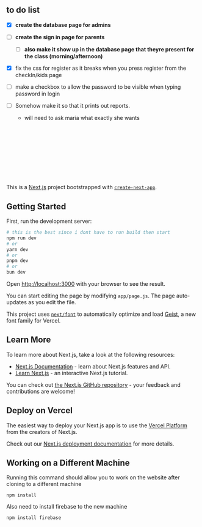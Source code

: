 ## to do list
- [x] **create the database page for admins**

- [ ] **create the sign in page for parents**
    - [ ] **also make it show up in the database page that theyre present for the class (morning/afternoon)**

- [x] fix the css for register as it breaks when you press register from the checkIn/kids page

- [ ] make a checkbox to allow the password to be visible when typing password in login

- [ ] Somehow make it so that it prints out reports.
    - will need to ask maria what exactly she wants



<br/><br/><br/><br/><br/><br/><br/><br/>

This is a [Next.js](https://nextjs.org) project bootstrapped with [`create-next-app`](https://github.com/vercel/next.js/tree/canary/packages/create-next-app).

## Getting Started

First, run the development server:

```bash
# this is the best since i dont have to run build then start
npm run dev
# or
yarn dev
# or
pnpm dev
# or
bun dev
```

Open [http://localhost:3000](http://localhost:3000) with your browser to see the result.

You can start editing the page by modifying `app/page.js`. The page auto-updates as you edit the file.

This project uses [`next/font`](https://nextjs.org/docs/app/building-your-application/optimizing/fonts) to automatically optimize and load [Geist](https://vercel.com/font), a new font family for Vercel.

## Learn More

To learn more about Next.js, take a look at the following resources:

- [Next.js Documentation](https://nextjs.org/docs) - learn about Next.js features and API.
- [Learn Next.js](https://nextjs.org/learn) - an interactive Next.js tutorial.

You can check out [the Next.js GitHub repository](https://github.com/vercel/next.js) - your feedback and contributions are welcome!

## Deploy on Vercel

The easiest way to deploy your Next.js app is to use the [Vercel Platform](https://vercel.com/new?utm_medium=default-template&filter=next.js&utm_source=create-next-app&utm_campaign=create-next-app-readme) from the creators of Next.js.

Check out our [Next.js deployment documentation](https://nextjs.org/docs/app/building-your-application/deploying) for more details.


## Working on a Different Machine

Running this command should allow you to work on the website after cloning to a different machine
```
npm install
```

Also need to install firebase to the new machine
```
npm install firebase
```
